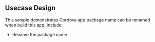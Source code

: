 ## Usecase Design

This sample demonstrates Cordova app package name can be renamed when build this app, include:

* Rename the package name

